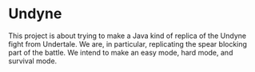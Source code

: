 # Undyne

This project is about trying to make a Java kind of replica of the Undyne fight from Undertale. We are, in particular, replicating the spear blocking part of the battle. We intend to make an easy mode, hard mode, and survival mode.
